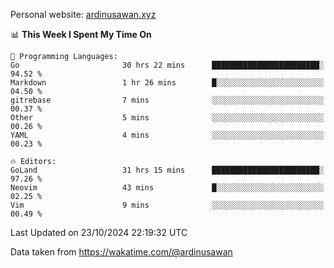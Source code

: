 Personal website: [ardinusawan.xyz](https://ardinusawan.xyz)

<!--START_SECTION:waka-->
📊 **This Week I Spent My Time On** 

```text
💬 Programming Languages: 
Go                       30 hrs 22 mins      ████████████████████████░   94.52 % 
Markdown                 1 hr 26 mins        █░░░░░░░░░░░░░░░░░░░░░░░░   04.50 % 
gitrebase                7 mins              ░░░░░░░░░░░░░░░░░░░░░░░░░   00.37 % 
Other                    5 mins              ░░░░░░░░░░░░░░░░░░░░░░░░░   00.26 % 
YAML                     4 mins              ░░░░░░░░░░░░░░░░░░░░░░░░░   00.23 % 

🔥 Editors: 
GoLand                   31 hrs 15 mins      ████████████████████████░   97.26 % 
Neovim                   43 mins             █░░░░░░░░░░░░░░░░░░░░░░░░   02.25 % 
Vim                      9 mins              ░░░░░░░░░░░░░░░░░░░░░░░░░   00.49 % 
```


 Last Updated on 23/10/2024 22:19:32 UTC
<!--END_SECTION:waka-->
Data taken from https://wakatime.com/@ardinusawan
